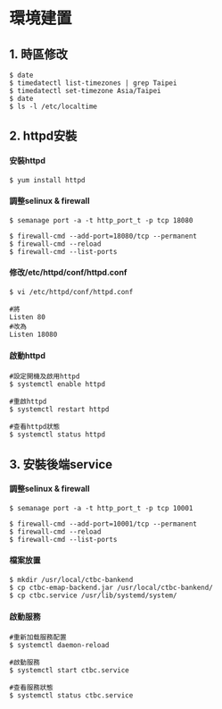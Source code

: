 # 環境建置
## 1. 時區修改
```shell
$ date
$ timedatectl list-timezones | grep Taipei
$ timedatectl set-timezone Asia/Taipei
$ date
$ ls -l /etc/localtime
```

## 2. httpd安裝
#### 安裝httpd
```shell
$ yum install httpd
```

#### 調整selinux & firewall
```shell
$ semanage port -a -t http_port_t -p tcp 18080 

$ firewall-cmd --add-port=18080/tcp --permanent
$ firewall-cmd --reload
$ firewall-cmd --list-ports
```

#### 修改/etc/httpd/conf/httpd.conf
```shell
$ vi /etc/httpd/conf/httpd.conf
```
```
#將
Listen 80
#改為
Listen 18080
```

#### 啟動httpd
```shell
#設定開機及啟用httpd
$ systemctl enable httpd

#重啟httpd
$ systemctl restart httpd

#查看httpd狀態
$ systemctl status httpd
```

## 3. 安裝後端service
#### 調整selinux & firewall
```shell
$ semanage port -a -t http_port_t -p tcp 10001

$ firewall-cmd --add-port=10001/tcp --permanent
$ firewall-cmd --reload
$ firewall-cmd --list-ports
```

#### 檔案放置
```shell
$ mkdir /usr/local/ctbc-bankend
$ cp ctbc-emap-backend.jar /usr/local/ctbc-bankend/
$ cp ctbc.service /usr/lib/systemd/system/
```

#### 啟動服務
```shell
#重新加载服務配置
$ systemctl daemon-reload

#啟動服務
$ systemctl start ctbc.service

#查看服務狀態
$ systemctl status ctbc.service
```